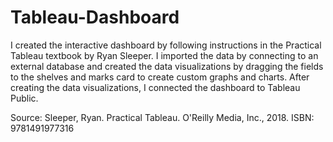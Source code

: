 # Tableau-Dashboard

I created the interactive dashboard by following instructions in the Practical Tableau textbook by Ryan Sleeper. I imported the data by connecting to an external database and created the data visualizations by dragging the fields to the shelves and marks card to create custom graphs and charts. After creating the data visualizations, I connected the dashboard to Tableau Public. 

Source: 
Sleeper, Ryan. Practical Tableau. O'Reilly Media, Inc., 2018.
ISBN: 9781491977316
